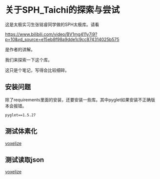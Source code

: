 # 关于SPH_Taichi的探索与尝试
这是太极实习生张铭睿同学做的SPH太极库。请看

https://www.bilibili.com/video/BV1mg411y7i9?p=10&vd_source=e15eb8f98a9dde1c9cc874314025b575

是作者的讲解。

我们来探索一下这个库。

这只是个笔记，写得会比较细碎。

## 安装问题
除了requirements里面的安装，还要安装一些库。其中pyglet如果安装不正确版本会报错。
```
pyglet==1.5.27
```


## 测试体素化
[voxelize](./voxelize.md)
## 测试读取json
[voxelize](./read-json.md)
